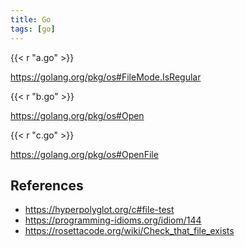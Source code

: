 ```yaml
---
title: Go
tags: [go]
---
```


{{< r "a.go" >}}

<https://golang.org/pkg/os#FileMode.IsRegular>

{{< r "b.go" >}}

<https://golang.org/pkg/os#Open>

{{< r "c.go" >}}

<https://golang.org/pkg/os#OpenFile>

## References

- <https://hyperpolyglot.org/c#file-test>
- <https://programming-idioms.org/idiom/144>
- <https://rosettacode.org/wiki/Check_that_file_exists>
